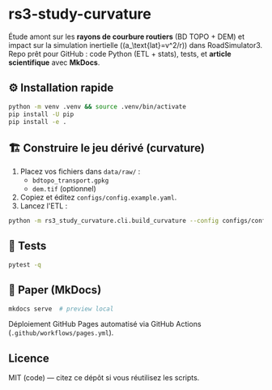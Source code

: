 # rs3-study-curvature

Étude amont sur les **rayons de courbure routiers** (BD TOPO + DEM) et impact sur la simulation inertielle (\(a_\text{lat}=v^2/r\)) dans RoadSimulator3. Repo prêt pour GitHub : code Python (ETL + stats), tests, et **article scientifique** avec **MkDocs**.

## ⚙️ Installation rapide
```bash
python -m venv .venv && source .venv/bin/activate
pip install -U pip
pip install -e .
```

## 🏗️ Construire le jeu dérivé (curvature)
1. Placez vos fichiers dans `data/raw/` :
   - `bdtopo_transport.gpkg`
   - `dem.tif` (optionnel)
2. Copiez et éditez `configs/config.example.yaml`.
3. Lancez l'ETL :
```bash
python -m rs3_study_curvature.cli.build_curvature --config configs/config.yaml
```

## 🧪 Tests
```bash
pytest -q
```

## 📝 Paper (MkDocs)
```bash
mkdocs serve  # preview local
```
Déploiement GitHub Pages automatisé via GitHub Actions (`.github/workflows/pages.yml`).

## Licence
MIT (code) — citez ce dépôt si vous réutilisez les scripts.
